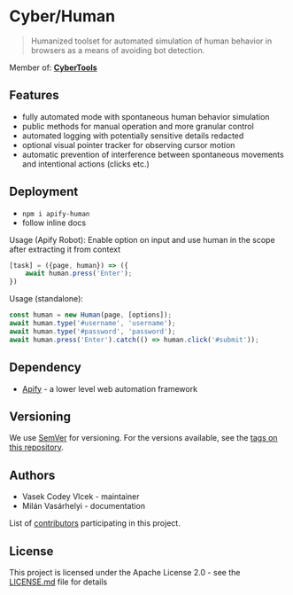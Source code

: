 # Cyber/Human

> Humanized toolset for automated simulation of human behavior in browsers as a means of avoiding bot detection.

Member of: [**CyberTools**](https://www.npmjs.com/package/cyber-tools)

## Features

- fully automated mode with spontaneous human behavior simulation
- public methods for manual operation and more granular control
- automated logging with potentially sensitive details redacted
- optional visual pointer tracker for observing cursor motion
- automatic prevention of interference between spontaneous movements and intentional actions (clicks etc.)

## Deployment

- `npm i apify-human`
- follow inline docs

Usage (Apify Robot):
Enable option on input and use human in the scope after extracting it from context
```js
[task] = ({page, human}) => ({
    await human.press('Enter');
})
```

Usage (standalone):
```js
const human = new Human(page, [options]);
await human.type('#username', 'username');
await human.type('#password', 'password');
await human.press('Enter').catch(() => human.click('#submit'));
```

## Dependency

* [Apify](https://sdk.apify.com) - a lower level web automation framework

## Versioning

We use [SemVer](http://semver.org/) for versioning. For the versions available, see the [tags on this repository](https://gitlab.com/cybaerfly/apify-human/-/tags). 

## Authors

- Vasek Codey Vlcek - maintainer
- Milán Vasárhelyi - documentation

List of [contributors](https://gitlab.com/cybaerfly/apify-human/-/graphs/master) participating in this project.

## License

This project is licensed under the Apache License 2.0 - see the [LICENSE.md](LICENSE.md) file for details